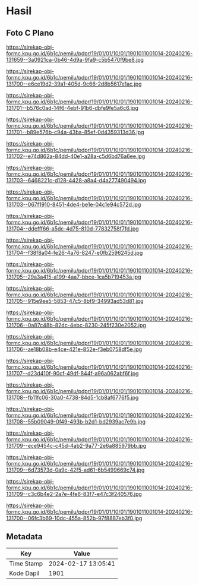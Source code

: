 # Hasil

## Foto C Plano

https://sirekap-obj-formc.kpu.go.id/6b1c/pemilu/pdpr/19/01/01/10/01/1901011001014-20240216-131659--3a0921ca-0b46-4d9a-9fa9-c5b5470f9be8.jpg

https://sirekap-obj-formc.kpu.go.id/6b1c/pemilu/pdpr/19/01/01/10/01/1901011001014-20240216-131700--e6ce19d2-39a1-405d-9c66-2d8b5617e1ac.jpg

https://sirekap-obj-formc.kpu.go.id/6b1c/pemilu/pdpr/19/01/01/10/01/1901011001014-20240216-131701--b576c0ad-14f6-4ebf-91b6-dbfe9fe5a6c6.jpg

https://sirekap-obj-formc.kpu.go.id/6b1c/pemilu/pdpr/19/01/01/10/01/1901011001014-20240216-131701--b89e576b-c94a-43ba-85ef-0d4359313d36.jpg

https://sirekap-obj-formc.kpu.go.id/6b1c/pemilu/pdpr/19/01/01/10/01/1901011001014-20240216-131702--e74d862a-84dd-40e1-a28a-c5d6bd76a6ee.jpg

https://sirekap-obj-formc.kpu.go.id/6b1c/pemilu/pdpr/19/01/01/10/01/1901011001014-20240216-131703--6468221c-d128-4428-a8a4-d4a277490494.jpg

https://sirekap-obj-formc.kpu.go.id/6b1c/pemilu/pdpr/19/01/01/10/01/1901011001014-20240216-131703--067f1910-8451-4de4-be1e-04c1e94c572d.jpg

https://sirekap-obj-formc.kpu.go.id/6b1c/pemilu/pdpr/19/01/01/10/01/1901011001014-20240216-131704--ddefff66-a5dc-4d75-810d-77832758f7fd.jpg

https://sirekap-obj-formc.kpu.go.id/6b1c/pemilu/pdpr/19/01/01/10/01/1901011001014-20240216-131704--f38f8a04-fe26-4a76-8247-e0fb2596245d.jpg

https://sirekap-obj-formc.kpu.go.id/6b1c/pemilu/pdpr/19/01/01/10/01/1901011001014-20240216-131705--29a3a415-a199-4aa7-bbce-1ca5b719453a.jpg

https://sirekap-obj-formc.kpu.go.id/6b1c/pemilu/pdpr/19/01/01/10/01/1901011001014-20240216-131705--915e9ee5-5853-47c5-8bf9-34993ad53d81.jpg

https://sirekap-obj-formc.kpu.go.id/6b1c/pemilu/pdpr/19/01/01/10/01/1901011001014-20240216-131706--0a87c48b-82dc-4ebc-8230-245f230e2052.jpg

https://sirekap-obj-formc.kpu.go.id/6b1c/pemilu/pdpr/19/01/01/10/01/1901011001014-20240216-131706--ae18b08b-e4ce-421e-852e-f3eb0758df5e.jpg

https://sirekap-obj-formc.kpu.go.id/6b1c/pemilu/pdpr/19/01/01/10/01/1901011001014-20240216-131707--d23d410f-90cf-49df-844f-a96a062abf6f.jpg

https://sirekap-obj-formc.kpu.go.id/6b1c/pemilu/pdpr/19/01/01/10/01/1901011001014-20240216-131708--fb11fc06-30a0-4738-84d5-1cb8af6776f5.jpg

https://sirekap-obj-formc.kpu.go.id/6b1c/pemilu/pdpr/19/01/01/10/01/1901011001014-20240216-131708--55b09049-0f49-493b-b2d1-bd2939ac7e9b.jpg

https://sirekap-obj-formc.kpu.go.id/6b1c/pemilu/pdpr/19/01/01/10/01/1901011001014-20240216-131709--ece9454c-c45d-4ab2-9a77-2e6a885979bb.jpg

https://sirekap-obj-formc.kpu.go.id/6b1c/pemilu/pdpr/19/01/01/10/01/1901011001014-20240216-131709--6d73573d-0a9c-42f5-ad61-6b5499669c74.jpg

https://sirekap-obj-formc.kpu.go.id/6b1c/pemilu/pdpr/19/01/01/10/01/1901011001014-20240216-131709--c3c6b4e2-2a7e-4fe6-83f7-e47c3f240576.jpg

https://sirekap-obj-formc.kpu.go.id/6b1c/pemilu/pdpr/19/01/01/10/01/1901011001014-20240216-131700--06fc3b69-10dc-455a-852b-97f8887eb3f0.jpg


## Metadata

| Key        | Value               |
| ---------- | ------------------- |
| Time Stamp | 2024-02-17 13:05:41 |
| Kode Dapil | 1901                |



